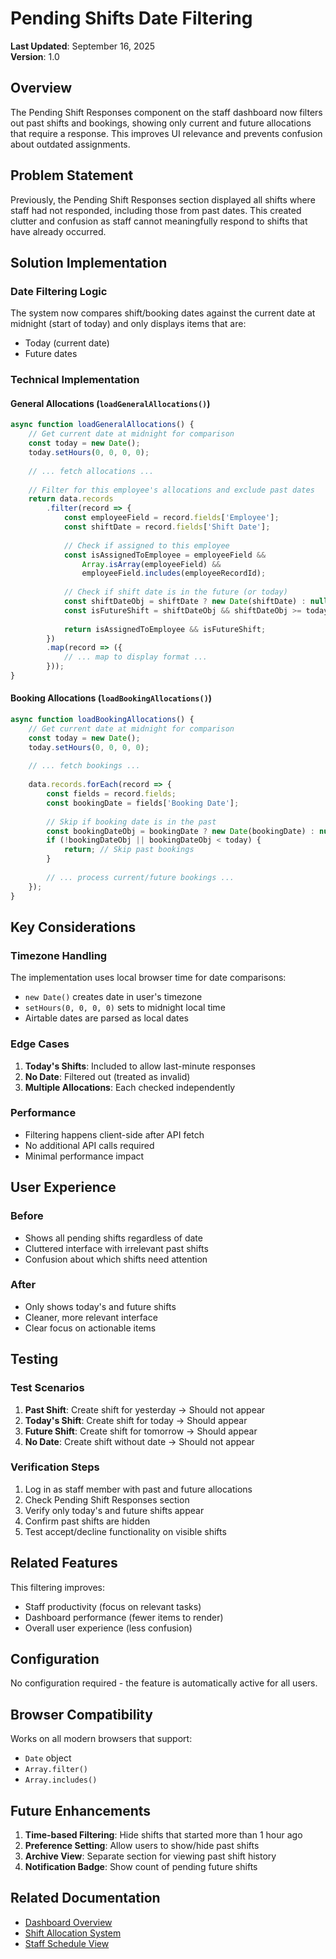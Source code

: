 # Pending Shifts Date Filtering

**Last Updated**: September 16, 2025  
**Version**: 1.0

## Overview

The Pending Shift Responses component on the staff dashboard now filters out past shifts and bookings, showing only current and future allocations that require a response. This improves UI relevance and prevents confusion about outdated assignments.

## Problem Statement

Previously, the Pending Shift Responses section displayed all shifts where staff had not responded, including those from past dates. This created clutter and confusion as staff cannot meaningfully respond to shifts that have already occurred.

## Solution Implementation

### Date Filtering Logic

The system now compares shift/booking dates against the current date at midnight (start of today) and only displays items that are:
- Today (current date)
- Future dates

### Technical Implementation

#### General Allocations (`loadGeneralAllocations()`)

```javascript
async function loadGeneralAllocations() {
    // Get current date at midnight for comparison
    const today = new Date();
    today.setHours(0, 0, 0, 0);
    
    // ... fetch allocations ...
    
    // Filter for this employee's allocations and exclude past dates
    return data.records
        .filter(record => {
            const employeeField = record.fields['Employee'];
            const shiftDate = record.fields['Shift Date'];
            
            // Check if assigned to this employee
            const isAssignedToEmployee = employeeField && 
                Array.isArray(employeeField) && 
                employeeField.includes(employeeRecordId);
            
            // Check if shift date is in the future (or today)
            const shiftDateObj = shiftDate ? new Date(shiftDate) : null;
            const isFutureShift = shiftDateObj && shiftDateObj >= today;
            
            return isAssignedToEmployee && isFutureShift;
        })
        .map(record => ({
            // ... map to display format ...
        }));
}
```

#### Booking Allocations (`loadBookingAllocations()`)

```javascript
async function loadBookingAllocations() {
    // Get current date at midnight for comparison
    const today = new Date();
    today.setHours(0, 0, 0, 0);
    
    // ... fetch bookings ...
    
    data.records.forEach(record => {
        const fields = record.fields;
        const bookingDate = fields['Booking Date'];
        
        // Skip if booking date is in the past
        const bookingDateObj = bookingDate ? new Date(bookingDate) : null;
        if (!bookingDateObj || bookingDateObj < today) {
            return; // Skip past bookings
        }
        
        // ... process current/future bookings ...
    });
}
```

## Key Considerations

### Timezone Handling

The implementation uses local browser time for date comparisons:
- `new Date()` creates date in user's timezone
- `setHours(0, 0, 0, 0)` sets to midnight local time
- Airtable dates are parsed as local dates

### Edge Cases

1. **Today's Shifts**: Included to allow last-minute responses
2. **No Date**: Filtered out (treated as invalid)
3. **Multiple Allocations**: Each checked independently

### Performance

- Filtering happens client-side after API fetch
- No additional API calls required
- Minimal performance impact

## User Experience

### Before
- Shows all pending shifts regardless of date
- Cluttered interface with irrelevant past shifts
- Confusion about which shifts need attention

### After
- Only shows today's and future shifts
- Cleaner, more relevant interface
- Clear focus on actionable items

## Testing

### Test Scenarios

1. **Past Shift**: Create shift for yesterday → Should not appear
2. **Today's Shift**: Create shift for today → Should appear
3. **Future Shift**: Create shift for tomorrow → Should appear
4. **No Date**: Create shift without date → Should not appear

### Verification Steps

1. Log in as staff member with past and future allocations
2. Check Pending Shift Responses section
3. Verify only today's and future shifts appear
4. Confirm past shifts are hidden
5. Test accept/decline functionality on visible shifts

## Related Features

This filtering improves:
- Staff productivity (focus on relevant tasks)
- Dashboard performance (fewer items to render)
- Overall user experience (less confusion)

## Configuration

No configuration required - the feature is automatically active for all users.

## Browser Compatibility

Works on all modern browsers that support:
- `Date` object
- `Array.filter()`
- `Array.includes()`

## Future Enhancements

1. **Time-based Filtering**: Hide shifts that started more than 1 hour ago
2. **Preference Setting**: Allow users to show/hide past shifts
3. **Archive View**: Separate section for viewing past shift history
4. **Notification Badge**: Show count of pending future shifts

## Related Documentation

- [Dashboard Overview](./DASHBOARD_OVERVIEW.md)
- [Shift Allocation System](../allocations/SHIFT_ALLOCATIONS.md)
- [Staff Schedule View](./MY_SCHEDULE.md)
